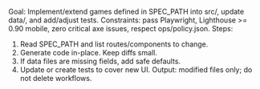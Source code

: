 Goal: Implement/extend games defined in SPEC_PATH into src/, update data/, and add/adjust tests.
Constraints: pass Playwright, Lighthouse >= 0.90 mobile, zero critical axe issues, respect ops/policy.json.
Steps:
1) Read SPEC_PATH and list routes/components to change.
2) Generate code in-place. Keep diffs small.
3) If data files are missing fields, add safe defaults.
4) Update or create tests to cover new UI.
Output: modified files only; do not delete workflows.

